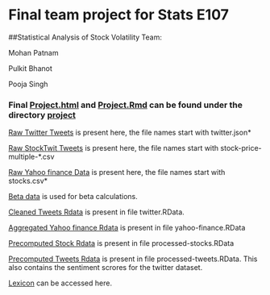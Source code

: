 # Final team project for Stats E107 
##Statistical Analysis of Stock Volatility
Team:

Mohan Patnam

Pulkit Bhanot

Pooja Singh
### Final [Project.html](https://github.com/goodwillyoga/E107project/blob/master/project/Project.html) and [Project.Rmd](https://raw.githubusercontent.com/goodwillyoga/E107project/master/project/Project.Rmd) can be found under the directory [project](https://github.com/goodwillyoga/E107project/tree/master/project)

[Raw Twitter Tweets](https://github.com/goodwillyoga/E107project/tree/master/data) is present here, the file names start with twitter.json*

[Raw StockTwit Tweets](https://github.com/goodwillyoga/E107project/tree/master/pooja/data) is present here, the file names start with stock-price-multiple-*.csv

[Raw Yahoo finance Data](https://github.com/goodwillyoga/E107project/tree/master/data) is present here, the file names start with stocks.csv*

[Beta data](https://github.com/goodwillyoga/E107project/tree/master/Mohan/data) is used for beta calculations.

[Cleaned Tweets Rdata](https://github.com/goodwillyoga/E107project/tree/master/pulkit) is present in file twitter.RData.

[Aggregated Yahoo finance Rdata](https://github.com/goodwillyoga/E107project/tree/master/pulkit) is present in file yahoo-finance.RData

[Precomputed Stock Rdata](https://github.com/goodwillyoga/E107project/tree/master/pulkit) is present in file processed-stocks.RData

[Precomputed Tweets Rdata](https://github.com/goodwillyoga/E107project/tree/master/pulkit) is present in file processed-tweets.RData. This also contains the sentiment scrores for the twitter dataset.

[Lexicon](https://github.com/goodwillyoga/E107project/tree/master/pulkit/opinion-lexicon-English) can be accessed here.


